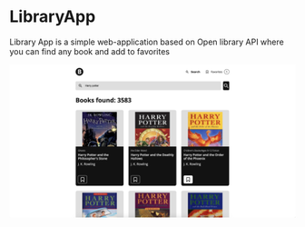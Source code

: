# LibraryApp

Library App is a simple web-application based on Open library API where you can find any book and add to favorites

<img src="./images/LibraryApp.png"/>

